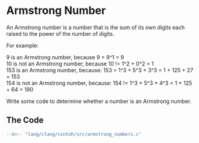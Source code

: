 # Armstrong Number
An Armstrong number is a number that is the sum of its own digits each raised to the power of the number of digits.

For example:

9 is an Armstrong number, because 9 = 9^1 = 9<br>
10 is not an Armstrong number, because 10 != 1^2 + 0^2 = 1<br>
153 is an Armstrong number, because: 153 = 1^3 + 5^3 + 3^3 = 1 + 125 + 27 = 153<br>
154 is not an Armstrong number, because: 154 != 1^3 + 5^3 + 4^3 = 1 + 125 + 64 = 190

Write some code to determine whether a number is an Armstrong number.

## The Code

```c
--8<-- "lang/clang/contoh/src/armstrong_numbers.c"
```